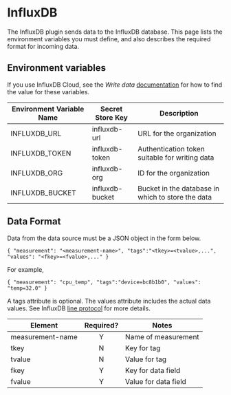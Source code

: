 # InfluxDB
The InfluxDB plugin sends data to the InfluxDB database. This page lists the environment variables you must define, and also describes the required format for incoming data.

## Environment variables
If you use InfluxDB Cloud, see the *Write data* [documentation](https://docs.influxdata.com/influxdb/cloud/write-data/#what-youll-need) for how to find the value for these variables.

| Environment Variable Name | Secret Store Key | Description |
|---------------------------|------------------|-------------|
|INFLUXDB_URL         |influxdb-url  | URL for the organization |
|INFLUXDB_TOKEN       |influxdb-token  | Authentication token suitable for writing data |
|INFLUXDB_ORG         |influxdb-org | ID for the organization |
|INFLUXDB_BUCKET      |influxdb-bucket | Bucket in the database in which to store the data |

## Data Format
Data from the data source must be a JSON object in the form below.

```
{ "measurement": "<measurement-name>", "tags":"<tkey>=<tvalue>,...", "values": "<fkey>=<fvalue>,..." }
```

For example,
```
{ "measurement": "cpu_temp", "tags":"device=bc8b1b0", "values": "temp=32.0" }
```

A tags attribute is optional. The values attribute includes the actual data values. See InfluxDB [line protocol](https://docs.influxdata.com/influxdb/cloud/reference/syntax/line-protocol) for more details.

| Element          |Required?| Notes          |
|------------------|:--:|----------------|
| measurement-name | Y  | Name of measurement|
| tkey          | N  | Key for tag        |
| tvalue        | N  | Value for tag      |
| fkey        | Y  | Key for data field      |
| fvalue      | Y  | Value for data field    |
